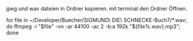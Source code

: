 
jpeg und wav dateien in Ordner kopieren.
mit terminal den Ordner Öffnen.


for file in ~/Developer/Buecher/SIGMUND\ DIE\ SCHNECKE-Buch7/*.wav; do ffmpeg -i "$file" -vn -ar 44100 -ac 2 -b:a 192k "${file%.wav}.mp3"; done


